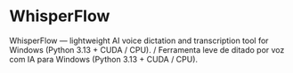 # WhisperFlow
WhisperFlow — lightweight AI voice dictation and transcription tool for Windows (Python 3.13 + CUDA / CPU). / Ferramenta leve de ditado por voz com IA para Windows (Python 3.13 + CUDA / CPU).
